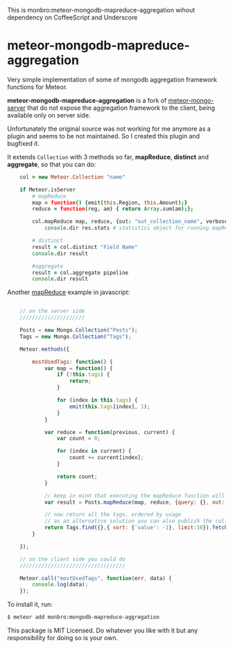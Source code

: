 This is monbro:meteor-mongodb-mapreduce-aggregation wihout dependency on CoffeeScript and Underscore 

meteor-mongodb-mapreduce-aggregation
====================================

Very simple implementation of some of mongodb aggregation framework functions for Meteor.

**meteor-mongodb-mapreduce-aggregation** is a fork of [meteor-mongo-server](https://github.com/zvictor/meteor-mongo-server)
that do not expose the aggregation framework to the client, being available only on server side.

Unfortunately the original source was not working for me anymore as a plugin and seems to be not maintained. So I created this plugin and bugfixed it.

It extends `Collection` with 3 methods so far, **mapReduce**, **distinct** and **aggregate**, so that you can do:

```coffeescript
    col = new Meteor.Collection "name"

    if Meteor.isServer
        # mapReduce
        map = function() {emit(this.Region, this.Amount);}
        reduce = function(reg, am) { return Array.sum(am);};

        col.mapReduce map, reduce, {out: "out_collection_name", verbose: true}, (err,res)->
            console.dir res.stats # statistics object for running mapReduce

        # distinct
        result = col.distinct "Field Name"
        console.dir result

        #aggregate
        result = col.aggregate pipeline
        console.dir result
```

Another [mapReduce](http://docs.mongodb.org/manual/core/map-reduce/) example in javascript:
```javascript

    // on the server side
    /////////////////////

    Posts = new Mongo.Collection("Posts");
    Tags = new Mongo.Collection("Tags");

    Meteor.methods({

        mostUsedTags: function() {
            var map = function() {
                if (!this.tags) {
                    return;
                }

                for (index in this.tags) {
                    emit(this.tags[index], 1);
                }
            }

            var reduce = function(previous, current) {
                var count = 0;

                for (index in current) {
                    count += current[index];
                }

                return count;
            }

            // keep in mind that executing the mapReduce function will override every time the collection Tags
            var result = Posts.mapReduce(map, reduce, {query: {}, out: "Tags", verbose: true});

            // now return all the tags, ordered by usage
            // as an alternative solution you can also publish the collection Tags and use this one at the client side
            return Tags.find({},{ sort: {'value': -1}, limit:10}).fetch();
        }

    });

    // on the client side you could do
    //////////////////////////////////

    Meteor.call("mostUsedTags", function(err, data) {
        console.log(data);
    });

```

To install it, run:
```bash
$ meteor add monbro:mongodb-mapreduce-aggregation
```

This package is MIT Licensed. Do whatever you like with it but any responsibility for doing so is your own.
